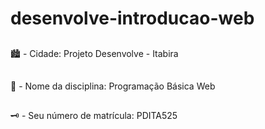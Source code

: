 # desenvolve-introducao-web
##
:cityscape: - Cidade: Projeto Desenvolve - Itabira
##
:notebook: - Nome da disciplina: Programação Básica Web
##
:old_key: - Seu número de matrícula: PDITA525